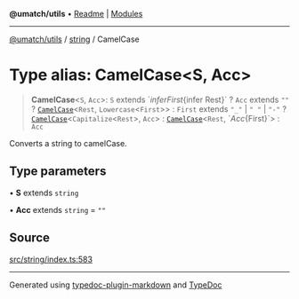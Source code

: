 **@umatch/utils** • [Readme](../../index.md) \| [Modules](../../modules.md)

***

[@umatch/utils](../../modules.md) / [string](../index.md) / CamelCase

# Type alias: CamelCase\<S, Acc\>

> **CamelCase**\<`S`, `Acc`\>: `S` extends \`${infer First}${infer Rest}\` ? `Acc` extends `""` ? [`CamelCase`](CamelCase.md)\<`Rest`, `Lowercase`\<`First`\>\> : `First` extends `"_"` \| `" "` \| `"-"` ? [`CamelCase`](CamelCase.md)\<`Capitalize`\<`Rest`\>, `Acc`\> : [`CamelCase`](CamelCase.md)\<`Rest`, \`${Acc}${First}\`\> : `Acc`

Converts a string to camelCase.

## Type parameters

• **S** extends `string`

• **Acc** extends `string` = `""`

## Source

[src/string/index.ts:583](https://github.com/umatch-oficial/utils/blob/4c813c4/src/string/index.ts#L583)

***

Generated using [typedoc-plugin-markdown](https://www.npmjs.com/package/typedoc-plugin-markdown) and [TypeDoc](https://typedoc.org/)
